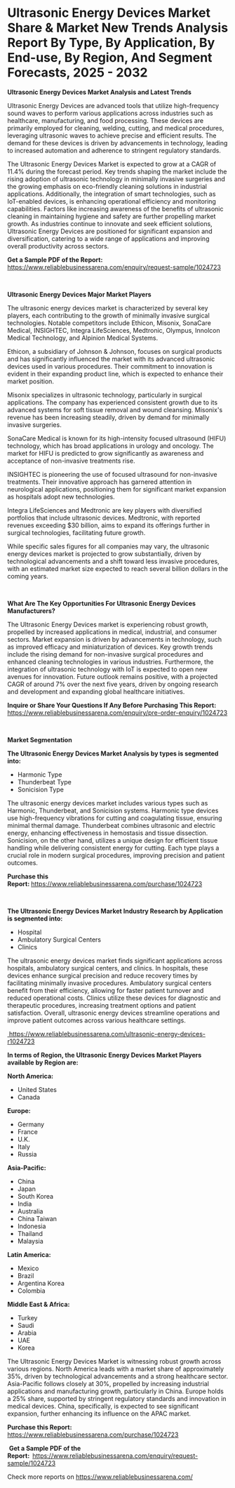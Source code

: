 <p><h1>Ultrasonic Energy Devices Market Share & Market New Trends Analysis Report By Type, By Application, By End-use, By Region, And Segment Forecasts, 2025 - 2032</h1></p><p><strong>Ultrasonic Energy Devices Market Analysis and Latest Trends</strong></p>
<p><p>Ultrasonic Energy Devices are advanced tools that utilize high-frequency sound waves to perform various applications across industries such as healthcare, manufacturing, and food processing. These devices are primarily employed for cleaning, welding, cutting, and medical procedures, leveraging ultrasonic waves to achieve precise and efficient results. The demand for these devices is driven by advancements in technology, leading to increased automation and adherence to stringent regulatory standards.</p><p>The Ultrasonic Energy Devices Market is expected to grow at a CAGR of 11.4% during the forecast period. Key trends shaping the market include the rising adoption of ultrasonic technology in minimally invasive surgeries and the growing emphasis on eco-friendly cleaning solutions in industrial applications. Additionally, the integration of smart technologies, such as IoT-enabled devices, is enhancing operational efficiency and monitoring capabilities. Factors like increasing awareness of the benefits of ultrasonic cleaning in maintaining hygiene and safety are further propelling market growth. As industries continue to innovate and seek efficient solutions, Ultrasonic Energy Devices are positioned for significant expansion and diversification, catering to a wide range of applications and improving overall productivity across sectors.</p></p>
<p><strong>Get a Sample PDF of the Report:&nbsp;</strong> <a href="https://www.reliablebusinessarena.com/enquiry/request-sample/1024723?utm_campaign=3118&utm_medium=2&utm_source=Github&utm_content=ia&utm_term=06032025&utm_id=ultrasonic-energy-devices">https://www.reliablebusinessarena.com/enquiry/request-sample/1024723</a></p>
<p>&nbsp;</p>
<p><strong>Ultrasonic Energy Devices Major Market Players</strong></p>
<p><p>The ultrasonic energy devices market is characterized by several key players, each contributing to the growth of minimally invasive surgical technologies. Notable competitors include Ethicon, Misonix, SonaCare Medical, INSIGHTEC, Integra LifeSciences, Medtronic, Olympus, Innolcon Medical Technology, and Alpinion Medical Systems.</p><p>Ethicon, a subsidiary of Johnson & Johnson, focuses on surgical products and has significantly influenced the market with its advanced ultrasonic devices used in various procedures. Their commitment to innovation is evident in their expanding product line, which is expected to enhance their market position.</p><p>Misonix specializes in ultrasonic technology, particularly in surgical applications. The company has experienced consistent growth due to its advanced systems for soft tissue removal and wound cleansing. Misonix's revenue has been increasing steadily, driven by demand for minimally invasive surgeries.</p><p>SonaCare Medical is known for its high-intensity focused ultrasound (HIFU) technology, which has broad applications in urology and oncology. The market for HIFU is predicted to grow significantly as awareness and acceptance of non-invasive treatments rise. </p><p>INSIGHTEC is pioneering the use of focused ultrasound for non-invasive treatments. Their innovative approach has garnered attention in neurological applications, positioning them for significant market expansion as hospitals adopt new technologies.</p><p>Integra LifeSciences and Medtronic are key players with diversified portfolios that include ultrasonic devices. Medtronic, with reported revenues exceeding $30 billion, aims to expand its offerings further in surgical technologies, facilitating future growth.</p><p>While specific sales figures for all companies may vary, the ultrasonic energy devices market is projected to grow substantially, driven by technological advancements and a shift toward less invasive procedures, with an estimated market size expected to reach several billion dollars in the coming years.</p></p>
<p>&nbsp;</p>
<p><strong>What Are The Key Opportunities For Ultrasonic Energy Devices Manufacturers?</strong></p>
<p><p>The Ultrasonic Energy Devices market is experiencing robust growth, propelled by increased applications in medical, industrial, and consumer sectors. Market expansion is driven by advancements in technology, such as improved efficacy and miniaturization of devices. Key growth trends include the rising demand for non-invasive surgical procedures and enhanced cleaning technologies in various industries. Furthermore, the integration of ultrasonic technology with IoT is expected to open new avenues for innovation. Future outlook remains positive, with a projected CAGR of around 7% over the next five years, driven by ongoing research and development and expanding global healthcare initiatives.</p></p>
<p><strong>Inquire or Share Your Questions If Any Before Purchasing This Report:</strong> <a href="https://www.reliablebusinessarena.com/enquiry/pre-order-enquiry/1024723?utm_campaign=3118&utm_medium=2&utm_source=Github&utm_content=ia&utm_term=06032025&utm_id=ultrasonic-energy-devices">https://www.reliablebusinessarena.com/enquiry/pre-order-enquiry/1024723</a></p>
<p>&nbsp;</p>
<p><strong>Market Segmentation</strong></p>
<p><strong>The Ultrasonic Energy Devices Market Analysis by types is segmented into:</strong></p>
<p><ul><li>Harmonic Type</li><li>Thunderbeat Type</li><li>Sonicision Type</li></ul></p>
<p><p>The ultrasonic energy devices market includes various types such as Harmonic, Thunderbeat, and Sonicision systems. Harmonic type devices use high-frequency vibrations for cutting and coagulating tissue, ensuring minimal thermal damage. Thunderbeat combines ultrasonic and electric energy, enhancing effectiveness in hemostasis and tissue dissection. Sonicision, on the other hand, utilizes a unique design for efficient tissue handling while delivering consistent energy for cutting. Each type plays a crucial role in modern surgical procedures, improving precision and patient outcomes.</p></p>
<p><strong>Purchase this Report:&nbsp;</strong><a href="https://www.reliablebusinessarena.com/purchase/1024723?utm_campaign=3118&utm_medium=2&utm_source=Github&utm_content=ia&utm_term=06032025&utm_id=ultrasonic-energy-devices">https://www.reliablebusinessarena.com/purchase/1024723</a></p>
<p>&nbsp;</p>
<p><strong>The Ultrasonic Energy Devices Market Industry Research by Application is segmented into:</strong></p>
<p><ul><li>Hospital</li><li>Ambulatory Surgical Centers</li><li>Clinics</li></ul></p>
<p><p>The ultrasonic energy devices market finds significant applications across hospitals, ambulatory surgical centers, and clinics. In hospitals, these devices enhance surgical precision and reduce recovery times by facilitating minimally invasive procedures. Ambulatory surgical centers benefit from their efficiency, allowing for faster patient turnover and reduced operational costs. Clinics utilize these devices for diagnostic and therapeutic procedures, increasing treatment options and patient satisfaction. Overall, ultrasonic energy devices streamline operations and improve patient outcomes across various healthcare settings.</p></p>
<p><a href="https://www.reliablebusinessarena.com/ultrasonic-energy-devices-r1024723?utm_campaign=3118&utm_medium=2&utm_source=Github&utm_content=ia&utm_term=06032025&utm_id=ultrasonic-energy-devices">&nbsp;https://www.reliablebusinessarena.com/ultrasonic-energy-devices-r1024723</a></p>
<p><strong>In terms of Region, the Ultrasonic Energy Devices Market Players available by Region are:</strong></p>
<p>
    <p> <strong> North America: </strong>
        <ul>
            <li>United States</li>
            <li>Canada</li>
        </ul>
        </p> 
    <p> <strong> Europe: </strong>
        <ul>
            <li>Germany</li>
            <li>France</li>
            <li>U.K.</li>
            <li>Italy</li>
            <li>Russia</li>
        </ul>
        </p> 
    <p> <strong> Asia-Pacific: </strong>
        <ul>
            <li>China</li>
            <li>Japan</li>
            <li>South Korea</li>
            <li>India</li>
            <li>Australia</li>
            <li>China Taiwan</li>
            <li>Indonesia</li>
            <li>Thailand</li>
            <li>Malaysia</li>
        </ul>
        </p> 
    <p> <strong> Latin America: </strong>
        <ul>
            <li>Mexico</li>
            <li>Brazil</li>
            <li>Argentina Korea</li>
            <li>Colombia</li>
        </ul>
        </p> 
    <p> <strong> Middle East & Africa: </strong>
        <ul>
            <li>Turkey</li>
            <li>Saudi</li>
            <li>Arabia</li>
            <li>UAE</li>
            <li>Korea</li>
        </ul>
    </p>
    </p>
<p><p>The Ultrasonic Energy Devices Market is witnessing robust growth across various regions. North America leads with a market share of approximately 35%, driven by technological advancements and a strong healthcare sector. Asia-Pacific follows closely at 30%, propelled by increasing industrial applications and manufacturing growth, particularly in China. Europe holds a 25% share, supported by stringent regulatory standards and innovation in medical devices. China, specifically, is expected to see significant expansion, further enhancing its influence on the APAC market.</p></p>
<p><strong>Purchase this Report: </strong><a href="https://www.reliablebusinessarena.com/purchase/1024723?utm_campaign=3118&utm_medium=2&utm_source=Github&utm_content=ia&utm_term=06032025&utm_id=ultrasonic-energy-devices">https://www.reliablebusinessarena.com/purchase/1024723</a></p>
<p>&nbsp;<strong>Get a Sample PDF of the Report:&nbsp;&nbsp;</strong><a href="https://www.reliablebusinessarena.com/enquiry/request-sample/1024723?utm_campaign=3118&utm_medium=2&utm_source=Github&utm_content=ia&utm_term=06032025&utm_id=ultrasonic-energy-devices">https://www.reliablebusinessarena.com/enquiry/request-sample/1024723</a></p>
<p><strong></strong></p>
<p>Check more reports on <a href="https://www.reliablebusinessarena.com/?utm_campaign=3118&utm_medium=2&utm_source=Github&utm_content=ia&utm_term=06032025&utm_id=ultrasonic-energy-devices">https://www.reliablebusinessarena.com/</a></p>